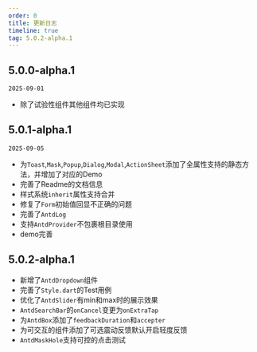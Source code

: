 ```yaml
---
order: 0
title: 更新日志
timeline: true
tag: 5.0.2-alpha.1
---
```


## 5.0.0-alpha.1

`2025-09-01`

- 除了试验性组件其他组件均已实现

## 5.0.1-alpha.1

`2025-09-05`

- 为`Toast`,`Mask`,`Popup`,`Dialog`,`Modal`,`ActionSheet`添加了全属性支持的静态方法，并增加了对应的Demo
- 完善了Readme的文档信息
- 样式系统`inherit`属性支持合并
- 修复了`Form`初始值回显不正确的问题
- 完善了`AntdLog`
- 支持`AntdProvider`不包裹根目录使用
- demo完善

## 5.0.2-alpha.1

- 新增了`AntdDropdown`组件
- 完善了`Style.dart`的Test用例
- 优化了`AntdSlider`有min和max时的展示效果
- `AntdSearchBar`的`onCancel`变更为`onExtraTap`
- 为`AntdBox`添加了`feedbackDuration`和`accepter`
- 为可交互的组件添加了可选震动反馈默认开启轻度反馈
- `AntdMaskHole`支持可控的点击测试
